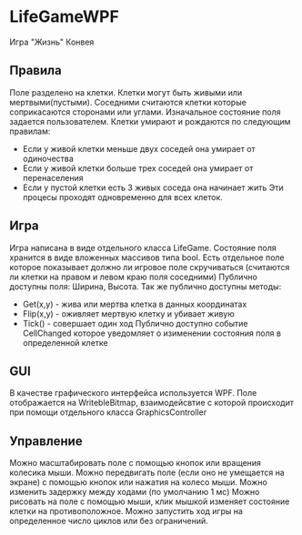 # LifeGameWPF
Игра "Жизнь" Конвея

## Правила
Поле разделено на клетки. Клетки могут быть живыми или мертвыми(пустыми). Соседними считаются клетки которые соприкасаются сторонами или углами. Изначальное состояние поля задается пользователем.
Клетки умирают и рождаются по следующим правилам:
  * Если у живой клетки меньше двух соседей она умирает от одиночества
  * Если у живой клетки больше трех соседей она умирает от перенаселения
  * Если у пустой клетки есть 3 живых соседа она начинает жить
 Эти процесы проходят одновременно для всех клеток.

## Игра
Игра написана в виде отдельного класса LifeGame. Состояние поля хранится в виде вложенных массивов типа bool. 
Есть отдельное поле которое показывает должно ли игровое поле скручиваться (считаются ли клетки на правом и левом краю поля соседними)
Публично доступны поля: Ширина, Высота. Так же публично доступны методы: 
 * Get(x,y) - жива или мертва клетка в данных координатах 
 * Flip(x,y) - оживляет мертвую клетку и убивает живую
 * Tick() - совершает один ход
Публично доступно событие CellChanged которое уведомляет о изименении состояния поля в определенной клетке

## GUI
В качестве графического интерфейса используется WPF. Поле отображается на WritebleBitmap, взаимодейсвтие с которой происходит при помощи 
отдельного класса GraphicsController

## Управление
Можно масштабировать поле с помощью кнопок или вращения колесика мыши.
Можно передвигать поле (если оно не умещается на экране) с помощью кнопок или нажатия на колесо мыши.
Можно изменить задержку между ходами (по умолчанию 1 мс)
Можно рисовать на поле с помощью мыши, клик мышкой изменяет состояние клетки на противоположное. 
Можно запустить ход игры на определенное число циклов или без ограничений. 
